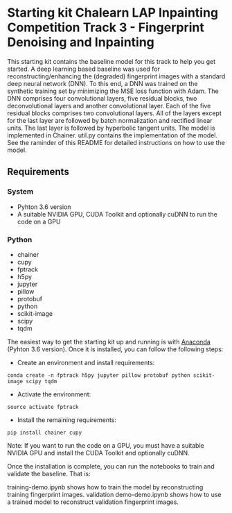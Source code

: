 # Starting kit Chalearn LAP Inpainting Competition Track 3 - Fingerprint Denoising and Inpainting

This starting kit contains the baseline model for this track to help you get started. A deep learning based baseline was used for reconstructing/enhancing the (degraded) fingerprint images with a standard deep neural network (DNN). To this end, a DNN was trained on the synthetic training set by minimizing the MSE loss function with Adam. The DNN comprises four convolutional layers, five residual blocks, two deconvolutional layers and another convolutional layer. Each of the five residual blocks comprises two convolutional layers. All of the layers except for the last layer are followed by batch normalization and rectified linear units. The last layer is followed by hyperbolic tangent units. The model is implemented in Chainer. util.py contains the implementation of the model. See the raminder of this README for detailed instructions on how to use the model.

## Requirements

### System
* Pyhton 3.6 version
* A suitable NVIDIA GPU, CUDA Toolkit and optionally cuDNN to run the code on a GPU

### Python
* chainer
* cupy
* fptrack
* h5py
* jupyter
* pillow
* protobuf
* python
* scikit-image
* scipy
* tqdm

The easiest way to get the starting kit up and running is with [Anaconda](https://anaconda.org/) (Pyhton 3.6 version). Once it is installed, you can follow the following steps:

- Create an environment and install requirements:

```
conda create -n fptrack h5py jupyter pillow protobuf python scikit-image scipy tqdm
```

- Activate the environment:

```
source activate fptrack
```

- Install the remaining requirements:

```
pip install chainer cupy
```

Note: If you want to run the code on a GPU, you must have a suitable NVIDIA GPU and install the CUDA Toolkit and optionally cuDNN.

Once the installation is complete, you can run the notebooks to train and validate the baseline. That is:

training-demo.ipynb shows how to train the model by reconstructing training fingerprint images.
validation demo-demo.ipynb shows how to use a trained model to reconstruct validation fingerprint images.
